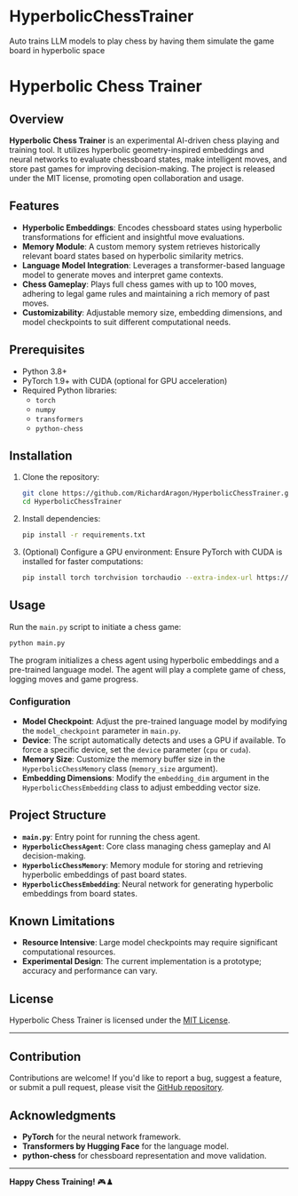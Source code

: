 # HyperbolicChessTrainer
Auto trains LLM models to play chess by having them simulate the game board in hyperbolic space
# Hyperbolic Chess Trainer

## Overview

**Hyperbolic Chess Trainer** is an experimental AI-driven chess playing and training tool. It utilizes hyperbolic geometry-inspired embeddings and neural networks to evaluate chessboard states, make intelligent moves, and store past games for improving decision-making. The project is released under the MIT license, promoting open collaboration and usage.

## Features

- **Hyperbolic Embeddings**: Encodes chessboard states using hyperbolic transformations for efficient and insightful move evaluations.
- **Memory Module**: A custom memory system retrieves historically relevant board states based on hyperbolic similarity metrics.
- **Language Model Integration**: Leverages a transformer-based language model to generate moves and interpret game contexts.
- **Chess Gameplay**: Plays full chess games with up to 100 moves, adhering to legal game rules and maintaining a rich memory of past moves.
- **Customizability**: Adjustable memory size, embedding dimensions, and model checkpoints to suit different computational needs.

## Prerequisites

- Python 3.8+
- PyTorch 1.9+ with CUDA (optional for GPU acceleration)
- Required Python libraries:
  - `torch`
  - `numpy`
  - `transformers`
  - `python-chess`

## Installation

1. Clone the repository:
   ```bash
   git clone https://github.com/RichardAragon/HyperbolicChessTrainer.git
   cd HyperbolicChessTrainer
   ```

2. Install dependencies:
   ```bash
   pip install -r requirements.txt
   ```

3. (Optional) Configure a GPU environment:
   Ensure PyTorch with CUDA is installed for faster computations:
   ```bash
   pip install torch torchvision torchaudio --extra-index-url https://download.pytorch.org/whl/cu117
   ```

## Usage

Run the `main.py` script to initiate a chess game:
```bash
python main.py
```

The program initializes a chess agent using hyperbolic embeddings and a pre-trained language model. The agent will play a complete game of chess, logging moves and game progress.

### Configuration

- **Model Checkpoint**: Adjust the pre-trained language model by modifying the `model_checkpoint` parameter in `main.py`.
- **Device**: The script automatically detects and uses a GPU if available. To force a specific device, set the `device` parameter (`cpu` or `cuda`).
- **Memory Size**: Customize the memory buffer size in the `HyperbolicChessMemory` class (`memory_size` argument).
- **Embedding Dimensions**: Modify the `embedding_dim` argument in the `HyperbolicChessEmbedding` class to adjust embedding vector size.

## Project Structure

- **`main.py`**: Entry point for running the chess agent.
- **`HyperbolicChessAgent`**: Core class managing chess gameplay and AI decision-making.
- **`HyperbolicChessMemory`**: Memory module for storing and retrieving hyperbolic embeddings of past board states.
- **`HyperbolicChessEmbedding`**: Neural network for generating hyperbolic embeddings from board states.

## Known Limitations

- **Resource Intensive**: Large model checkpoints may require significant computational resources.
- **Experimental Design**: The current implementation is a prototype; accuracy and performance can vary.

## License

Hyperbolic Chess Trainer is licensed under the [MIT License](LICENSE).

---

## Contribution

Contributions are welcome! If you'd like to report a bug, suggest a feature, or submit a pull request, please visit the [GitHub repository](https://github.com/yourusername/HyperbolicChessTrainer).

## Acknowledgments

- **PyTorch** for the neural network framework.
- **Transformers by Hugging Face** for the language model.
- **python-chess** for chessboard representation and move validation.

---

**Happy Chess Training!** 🎮♟️
